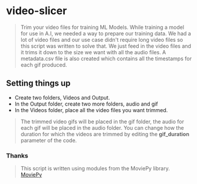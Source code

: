 # video-slicer
> Trim your video files for training ML Models.
> While training a model for use in A.I, we needed a way to prepare our training data. 
> We had a lot of video files and our use case didn't require long video files so this script was
> written to solve that. We just feed in the video files and it trims it down to the size we want with all the 
> audio files. A metadata.csv file is also created which contains all the timestamps for each gif produced. 

## Setting things up
- Create two folders, Videos and Output.
- In the Output folder, create two more folders, audio and gif
- In the Videos folder, place all the video files you want trimmed.

> The trimmed video gifs will be placed in the gif folder, the audio for each gif will be placed in the audio folder.
> You can change how the duration for which the videos are trimmed by editing the **gif_duration** parameter of the code.

### Thanks 
> This script is written using modules from the MoviePy library. [MoviePy](https://zulko.github.io/moviepy/)
